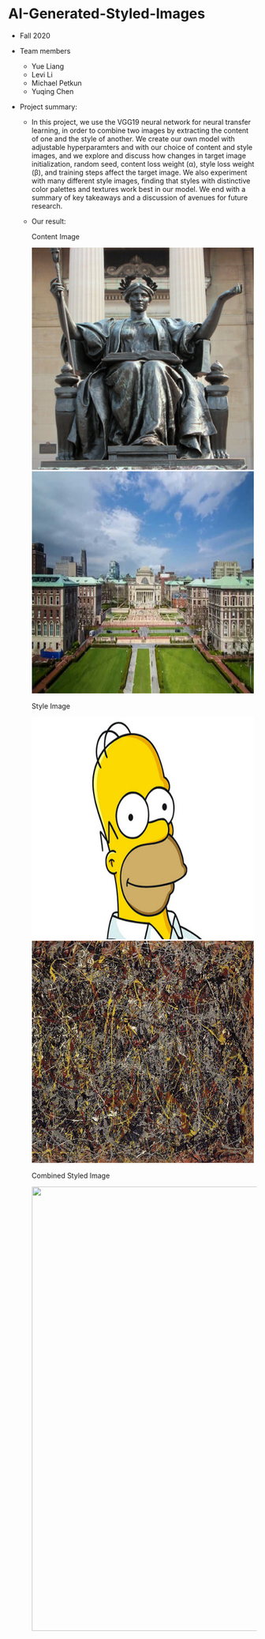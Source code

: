 # AI-Generated-Styled-Images

+ Fall 2020
+ Team members
	+ Yue Liang
	+ Levi Li
	+ Michael Petkun
	+ Yuqing Chen
  
+ Project summary: 
  + In this project, we use the VGG19 neural network for neural transfer learning, in order to combine two images by extracting the content of one and the style of another. We create our own model with adjustable hyperparamters and with our choice of content and style images, and we explore and discuss how changes in target image initialization, random seed, content loss weight (α), style loss weight (β), and training steps affect the target image. We also experiment with many different style images, finding that styles with distinctive color palettes and textures work best in our model. We end with a summary of key takeaways and a discussion of avenues for future research.
  + Our result:
  
    Content Image
    
    <img src="data/Alma%20Mater.jpg" width="450" height="450" />
    <img src="data/Columbia.jpg" width="450" height="450" />
    
    Style Image
    
    <img src="data/Simpson.jpg" width="450" height="450" />
    <img src="data/Pollock.jpg" width="450" height="450" />
    
    Combined Styled Image
    
    <img src="data/combined_generated_images.jpg" width="900" height="900" />
    

